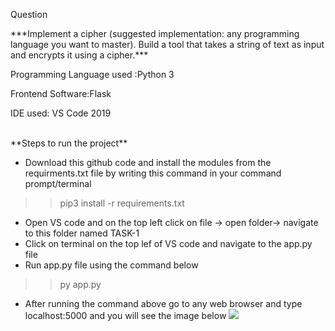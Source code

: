 <p> Question</p>
***Implement a cipher (suggested implementation: any programming language you want to master). Build a tool that takes a string of text as input and encrypts it using a cipher.***

<br>
<p>
 
 
 Programming Language used :Python 3
 
 
 Frontend Software:Flask
 
 
 IDE used:  VS Code 2019
 </p>
 <br>
 **Steps to run the project**
 
 * Download this github code and install the modules from the requirments.txt file  by  writing this command in your command prompt/terminal 
 >> pip3 install -r requirements.txt
 * Open VS code and on the top left click on file -> open folder-> navigate to this folder named TASK-1 
 * Click on terminal on the top lef of VS code and navigate to the app.py file
 * Run app.py file using the command below
 >> py app.py
 * After running the command above go to any web browser and type localhost:5000 and you will see the image below
 ![](https://raw.githubusercontent.com/kalilinux-aptget/TASK-1/master/Screenshot%202021-07-06%20220623.jpg)
